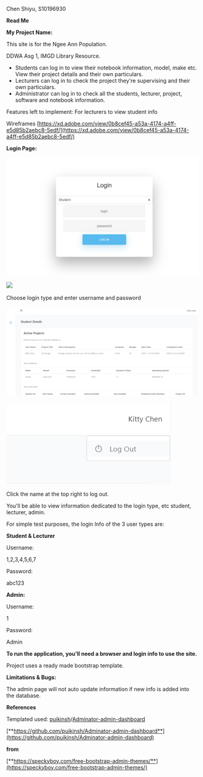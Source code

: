 Chen Shiyu, S10196930

**Read Me**

**My Project Name:**

This site is for the Ngee Ann Population.

DDWA Asg 1, IMGD Library Resource.

- Students can log in to view their notebook information, model, make etc. View their project details and their own particulars.
- Lecturers can log in to check the project they&#39;re supervising and their own particulars.
- Administrator can log in to check all the students, lecturer, project, software and notebook information.

Features left to implement: For lecturers to view student info

Wireframes [https://xd.adobe.com/view/0b8cef45-a53a-4174-a4ff-e5d85b2aebc8-5edf/](https://xd.adobe.com/view/0b8cef45-a53a-4174-a4ff-e5d85b2aebc8-5edf/)

**Login Page:**

![](/images/login.png)

![](/images/loginID.png)

Choose login type and enter username and password

![](/images/feature.png)

![](/images/logout.png)

Click the name at the top right to log out.

You&#39;ll be able to view information dedicated to the login type, etc student, lecturer, admin.

For simple test purposes, the login Info of the 3 user types are:

**Student &amp; Lecturer**

Username:

1,2,3,4,5,6,7

Password:

abc123

**Admin:**

Username:

1

Password:

Admin

**To run the application, you&#39;ll need a browser and login info to use the site.**

Project uses a ready made bootstrap template.

**Limitations &amp; Bugs:**

The admin page will not auto update information if new info is added into the database.

**References**

Templated used: [puikinsh](https://github.com/puikinsh)/[Adminator-admin-dashboard](https://github.com/puikinsh/Adminator-admin-dashboard)

[**https://github.com/puikinsh/Adminator-admin-dashboard**](https://github.com/puikinsh/Adminator-admin-dashboard)

**from**

[**https://speckyboy.com/free-bootstrap-admin-themes/**](https://speckyboy.com/free-bootstrap-admin-themes/)
